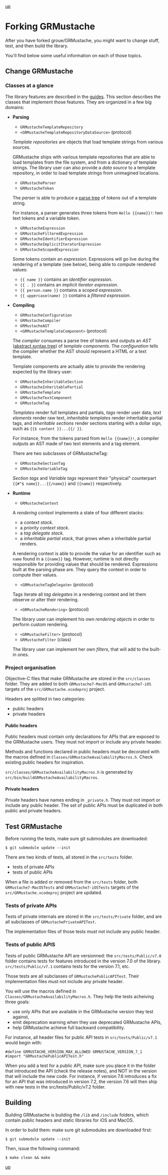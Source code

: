 [up](../../../../GRMustache#documentation)

# Forking GRMustache

After you have forked groue/GRMustache, you might want to change stuff, test, and then build the library.

You'll find below some useful information on each of those topics.

## Change GRMustache

### Classes at a glance

The library features are described in the [guides](introduction.md). This section describes the classes that implement those features. They are organized in a few big domains:

- **Parsing**
    - `GRMustacheTemplateRepository`
    - `<GRMustacheTemplateRepositoryDataSource>` (protocol)
    
    *Template repositories* are objects that load template strings from various sources.
    
    GRMustache ships with various template repositories that are able to load templates from the file system, and from a dictionary of template strings. The library user can also provide a *data source* to a template repository, in order to load template strings from unimagined locations.
    
    - `GRMustacheParser`
    - `GRMustacheToken`
    
    The *parser* is able to produce a [parse tree](http://en.wikipedia.org/wiki/Parse_tree) of *tokens* out of a template string.
    
    For instance, a parser generates three tokens from `Hello {{name}}!`: two text tokens and a variable token.
    
    - `GRMustacheExpression`
    - `GRMustacheFilteredExpression`
    - `GRMustacheIdentifierExpression`
    - `GRMustacheImplicitIteratorExpression`
    - `GRMustacheScopedExpression`
    
    Some tokens contain an *expression*. Expressions will go live during the rendering of a template (see below), being able to compute rendered values:
    
    - `{{ name }}` contains an *identifier expression*.
    - `{{ . }}` contains an *implicit iterator expression*.
    - `{{ person.name }}` contains a *scoped expression*.
    - `{{ uppercase(name) }}` contains a *filtered expression*.

- **Compiling**
    - `GRMustacheConfiguration`
    - `GRMustacheCompiler`
    - `GRMustacheAST`
    - `<GRMustacheTemplateComponent>` (protocol)
    
    The *compiler* consumes a parse tree of tokens and outputs an *AST* ([abstract syntax tree](http://en.wikipedia.org/wiki/Abstract_syntax_tree)) of *template components*. The *configuration* tells the compiler whether the AST should represent a HTML or a text template.
    
    Template components are actually able to provide the rendering expected by the library user:

    - `GRMustacheInheritableSection`
    - `GRMustacheInheritablePartial`
    - `GRMustacheTemplate`
    - `GRMustacheTextComponent`
    - `GRMustacheTag`
    
    *Templates* render full templates and partials, *tags* render user data, *text elements* render raw text, *inheritable templates* render inheritable partial tags, and *inheritable sections* render sections starting with a dollar sign, such as `{{$ content }}...{{/ }}`.
    
    For instance, from the tokens parsed from `Hello {{name}}!`, a compiler outputs an AST made of two text elements and a tag element.
    
    There are two subclasses of GRMustacheTag:
    
    - `GRMustacheSectionTag`
    - `GRMustacheVariableTag`
    
    *Section tags* and *Variable tags* represent their "physical" counterpart `{{#^$ name}}...{{/name}}` and `{{name}}` respectively.

- **Runtime**
    - `GRMustacheContext`
    
    A *rendering context* implements a state of four different stacks:
    
    - a *context stack*.
    - a *priority context stack*.
    - a *tag delegate stack*.
    - a *inheritable partial stack*, that grows when a inheritable partial renders.
    
    A rendering context is able to provide the value for an identifier such as `name` found in a `{{name}}` tag. However, runtime is not directly responsible for providing values that should be rendered. Expressions built at the parsing phase are. They query the context in order to compute their values.

    - `<GRMustacheTagDelegate>` (protocol)

    Tags iterate all *tag delegates* in a rendering context and let them observe or alter their rendering.
    
    - `<GRMustacheRendering>` (protocol)

    The library user can implement his own *rendering objects* in order to perform custom rendering.

    - `<GRMustacheFilter>` (protocol)
    - `GRMustacheFilter` (class)
    
    The library user can implement her own *filters*, that will add to the built-in ones.
    
    

### Project organisation

Objective-C files that make GRMustache are stored in the `src/classes` folder. They are added to both `GRMustache7-MacOS` and `GRMustache7-iOS` targets of the `src/GRMustache.xcodeproj` project.

Headers are splitted in two categories:

- public headers
- private headers

#### Public headers

Public headers must contain only declarations for APIs that are exposed to the GRMustache users. They must not import or include any private header.

Methods and functions declared in public headers must be decorated with the macros defined in `Classes/GRMustacheAvailabilityMacros.h`. Check existing public headers for inspiration.

`src/classes/GRMustacheAvailabilityMacros.h` is generated by `src/bin/buildGRMustacheAvailabilityMacros`.

#### Private headers

Private headers have names ending in `_private.h`. They must not import or include any public header. The set of public APIs must be duplicated in both public and private headers.


## Test GRMustache

Before running the tests, make sure git submodules are downloaded:

    $ git submodule update --init

There are two kinds of tests, all stored in the `src/tests` folder.

- tests of private APIs
- tests of public APIs

When a file is added or removed from the `src/tests` folder, both `GRMustache7-MacOSTests` and `GRMustache7-iOSTests` targets of the `src/GRMustache.xcodeproj` project are updated.

### Tests of private APIs

Tests of private internals are stored in the `src/tests/Private` folder, and are all subclasses of `GRMustachePrivateAPITest`.

The implementation files of those tests must not include any public header.

### Tests of public APIS

Tests of public GRMustache API are versionned: the `src/tests/Public/v7.0` folder contains tests for features introduced in the version 7.0 of the library. `src/tests/Public/v7.1` contains tests for the version 7.1, etc.

Those tests are all subclasses of `GRMustachePublicAPITest`. Their implementation files must not include any private header.

You will use the macros defined in `Classes/GRMustacheAvailabilityMacros.h`. They help the tests acheiving three goals:

- use only APIs that are available in the GRMustache version they test against,
- emit deprecation warning when they use deprecated GRMustache APIs,
- help GRMustache achieve full backward compatibility.

For instance, all header files for public API tests in `src/tests/Public/v7.1` would begin with:

    #define GRMUSTACHE_VERSION_MAX_ALLOWED GRMUSTACHE_VERSION_7_1
    #import "GRMustachePublicAPITest.h"

When you add a test for a public API, make sure you place it in the folder that introduced the API (check the release notes), and NOT in the version that will include the new code. For instance, if version 7.6 introduces a fix for an API that was introduced in version 7.2, the version 7.6 will then ship with new tests in the src/tests/Public/v7.2 folder.

## Building

Building GRMustache is building the `/lib` and `/include` folders, which contain public headers and static libraries for iOS and MacOS.

In order to build them: make sure git submodules are downloaded first:

    $ git submodule update --init

Then, issue the following command:

    $ make clean && make

[up](../../../../GRMustache#documentation)
